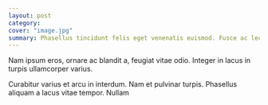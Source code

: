 ```yaml
---
layout: post
category:
cover: "image.jpg"
summary: Phasellus tincidunt felis eget venenatis euismod. Fusce ac lectus aliquam, tristique nulla quis, convallis sapien felis eget venenatis euismod. Fusce ac lectus aliquam, tristique nulla quis, convallis sapien.
---
```


Nam ipsum eros, ornare ac blandit a, feugiat vitae odio. Integer in lacus in turpis ullamcorper varius.

Curabitur varius et arcu in interdum. Nam et pulvinar turpis. Phasellus aliquam a lacus vitae tempor. Nullam

